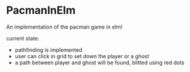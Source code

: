 # PacmanInElm

An implementation of the pacman game in elm!


current state:
- pathfinding is implemented
- user can click in grid to set down the player or a ghost
- a path between player and ghost will be found, blitted using red dots
